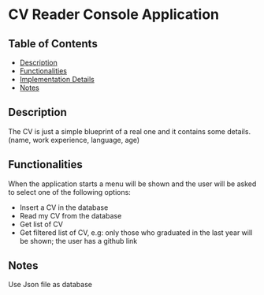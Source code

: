 # CV Reader Console Application

## Table of Contents
- [Description](#description)
- [Functionalities](#functionalities)
- [Implementation Details](#implementation-details)
- [Notes](#Notes)

## Description
The CV is just a simple blueprint of a real one and it contains some details. (name, work experience, language, age)

## Functionalities
When the application starts a menu will be shown and the user will be asked to select one of the following options:
- Insert a CV in the database
- Read my CV from the database
- Get list of CV
- Get filtered list of CV, e.g: only those who graduated in the last year will be shown; the user has a github link
  
## Notes
Use Json file as database
